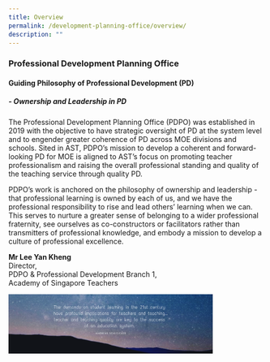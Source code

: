```yaml
---
title: Overview
permalink: /development-planning-office/overview/
description: ""
---
```

### Professional Development Planning Office

#### Guiding Philosophy of Professional Development (PD)

##### - Ownership and Leadership in PD

The Professional Development Planning Office (PDPO) was established in 2019 with the objective to have strategic oversight of PD at the system level and to engender greater coherence of PD across MOE divisions and schools. Sited in AST, PDPO’s mission to develop a coherent and forward-looking PD for MOE is aligned to AST’s focus on promoting teacher professionalism and raising the overall professional standing and quality of the teaching service through quality PD.

PDPO’s work is anchored on the philosophy of ownership and leadership - that professional learning is owned by each of us, and we have the professional responsibility to rise and lead others’ learning when we can. This serves to nurture a greater sense of belonging to a wider professional fraternity, see ourselves as co-constructors or facilitators rather than transmitters of professional knowledge, and embody a mission to develop a culture of professional excellence.

**Mr Lee Yan Kheng**  
Director,  
PDPO & Professional Development Branch 1,   
Academy of Singapore Teachers

<img src="/images/pdpo1.png" style="width:80%">